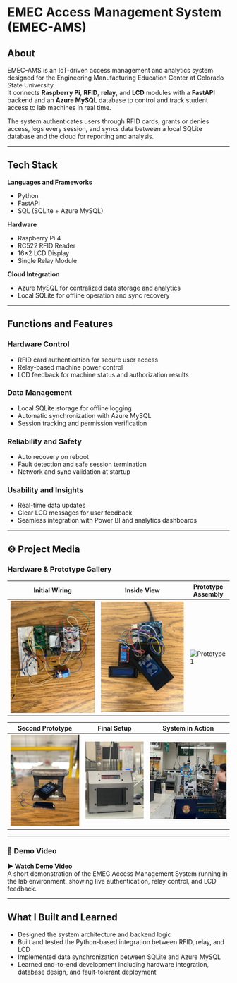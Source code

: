 # EMEC Access Management System (EMEC-AMS)

## About

EMEC-AMS is an IoT-driven access management and analytics system designed for the Engineering Manufacturing Education Center at Colorado State University.  
It connects **Raspberry Pi**, **RFID**, **relay**, and **LCD** modules with a **FastAPI** backend and an **Azure MySQL** database to control and track student access to lab machines in real time.

The system authenticates users through RFID cards, grants or denies access, logs every session, and syncs data between a local SQLite database and the cloud for reporting and analysis.

---

## Tech Stack

**Languages and Frameworks**
- Python  
- FastAPI  
- SQL (SQLite + Azure MySQL)

**Hardware**
- Raspberry Pi 4  
- RC522 RFID Reader  
- 16×2 LCD Display  
- Single Relay Module

**Cloud Integration**
- Azure MySQL for centralized data storage and analytics  
- Local SQLite for offline operation and sync recovery

---

## Functions and Features

### Hardware Control
- RFID card authentication for secure user access  
- Relay-based machine power control  
- LCD feedback for machine status and authorization results  

### Data Management
- Local SQLite storage for offline logging  
- Automatic synchronization with Azure MySQL  
- Session tracking and permission verification  

### Reliability and Safety
- Auto recovery on reboot  
- Fault detection and safe session termination  
- Network and sync validation at startup  

### Usability and Insights
- Real-time data updates  
- Clear LCD messages for user feedback  
- Seamless integration with Power BI and analytics dashboards  

---

## ⚙️ Project Media

### Hardware & Prototype Gallery

| Initial Wiring | Inside View | Prototype Assembly |
|----------------|-------------|--------------------|
| ![Initial Wiring](images/Initial_wiring.jpeg) | ![Prototype Inside](images/Prototype1_inside.jpeg) | ![Prototype 1](images/prototype1.jpeg) |

| Second Prototype | Final Setup | System in Action |
|------------------|--------------|------------------|
| ![Prototype 2](images/prototype2.jpeg) | ![Final Setup](images/final.jpeg) | ![Final Prototype In Action](images/final_protype_inaction.jpeg) |

---

### 🎥 Demo Video

**[▶ Watch Demo Video](images/video-working.mp4)**  
A short demonstration of the EMEC Access Management System running in the lab environment, showing live authentication, relay control, and LCD feedback.

---

## What I Built and Learned

- Designed the system architecture and backend logic  
- Built and tested the Python-based integration between RFID, relay, and LCD  
- Implemented data synchronization between SQLite and Azure MySQL  
- Learned end-to-end development including hardware integration, database design, and fault-tolerant deployment  
